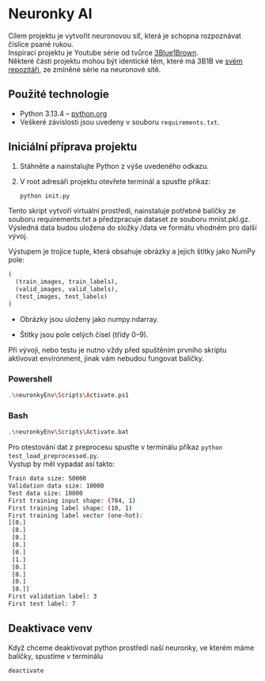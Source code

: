 # Neuronky AI

Cílem projektu je vytvořit neuronovou síť, která je schopna rozpoznávat číslice psané rukou. </br>
Inspirací projektu je Youtube série od tvůrce [3Blue1Brown](https://www.youtube.com/c/3blue1brown).</br>
Některé části projektu mohou být identické těm, které má 3B1B ve [svém repozitáři](https://github.com/3b1b/videos/tree/master/_2017/nn), ze zmíněné série na neuronové sítě.

## Použité technologie

- Python 3.13.4 – [python.org](https://www.python.org/downloads/)  
- Veškeré závislosti jsou uvedeny v souboru `requirements.txt`.

## Iniciální příprava projektu

1. Stáhněte a nainstalujte Python z výše uvedeného odkazu.  
2. V root adresáři projektu otevřete terminál a spusťte příkaz:

   ```bash
   python init.py
Tento skript vytvoří virtuální prostředí, nainstaluje potřebné balíčky ze souboru requirements.txt a předzpracuje dataset ze souboru mnist.pkl.gz. Výsledná data budou uložena do složky /data ve formátu vhodném pro další vývoj.

Výstupem je trojice tuple, která obsahuje obrázky a jejich štítky jako NumPy pole:

```python
(
  (train_images, train_labels),
  (valid_images, valid_labels),
  (test_images, test_labels)
)
```
- Obrázky jsou uloženy jako numpy.ndarray.

- Štítky jsou pole celých čísel (třídy 0–9).

Při vývoji, nebo testu je nutno vždy před spuštěním prvního skriptu aktivovat environment, jinak vám nebudou fungovat balíčky.

### Powershell
```bash
.\neuronkyEnv\Scripts\Activate.ps1
```

### Bash
```bash
.\neuronkyEnv\Scripts\Activate.bat
```

Pro otestování dat z preprocesu spusťte v terminálu příkaz ```python test_load_preprocessed.py```. </br>
Vystup by měl vypadat asi takto:
```bash
Train data size: 50000
Validation data size: 10000
Test data size: 10000
First training input shape: (784, 1)
First training label shape: (10, 1)
First training label vector (one-hot):
[[0.]
 [0.]
 [0.]
 [0.]
 [0.]
 [1.]
 [0.]
 [0.]
 [0.]
 [0.]]
First validation label: 3
First test label: 7
```

## Deaktivace venv
Když chceme deaktivovat python prostředí naší neuronky, ve kterém máme balíčky, spustíme v terminálu
```bash
deactivate
```